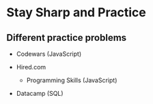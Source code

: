 # Stay Sharp and Practice

## Different practice problems

- Codewars (JavaScript)

- Hired.com
  - Programming Skills (JavaScript)
  
- Datacamp (SQL)